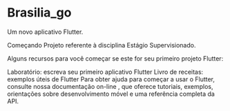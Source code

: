 # Brasilia_go

Um novo aplicativo Flutter.

Começando
Projeto referente à disciplina Estágio Supervisionado.

Alguns recursos para você começar se este for seu primeiro projeto Flutter:

Laboratório: escreva seu primeiro aplicativo Flutter
Livro de receitas: exemplos úteis de Flutter
Para obter ajuda para começar a usar o Flutter, consulte nossa documentação on-line , que oferece tutoriais, exemplos, orientações sobre desenvolvimento móvel e uma referência completa da API.
